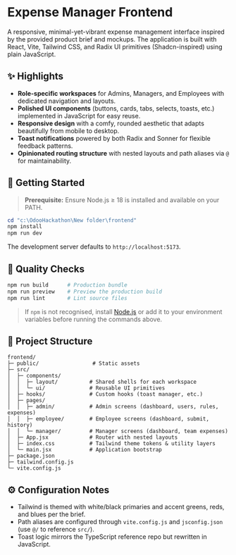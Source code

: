 # Expense Manager Frontend

A responsive, minimal-yet-vibrant expense management interface inspired by the provided product brief and mockups. The application is built with React, Vite, Tailwind CSS, and Radix UI primitives (Shadcn-inspired) using plain JavaScript.

## ✨ Highlights

- **Role-specific workspaces** for Admins, Managers, and Employees with dedicated navigation and layouts.
- **Polished UI components** (buttons, cards, tabs, selects, toasts, etc.) implemented in JavaScript for easy reuse.
- **Responsive design** with a comfy, rounded aesthetic that adapts beautifully from mobile to desktop.
- **Toast notifications** powered by both Radix and Sonner for flexible feedback patterns.
- **Opinionated routing structure** with nested layouts and path aliases via `@` for maintainability.

## 🚀 Getting Started

> **Prerequisite:** Ensure Node.js ≥ 18 is installed and available on your PATH.

```powershell
cd "c:\OdooHackathon\New folder\frontend"
npm install
npm run dev
```

The development server defaults to `http://localhost:5173`.

## 🧪 Quality Checks

```powershell
npm run build      # Production bundle
npm run preview    # Preview the production build
npm run lint       # Lint source files
```

> If `npm` is not recognised, install [Node.js](https://nodejs.org/) or add it to your environment variables before running the commands above.

## 📁 Project Structure

```
frontend/
├─ public/                 # Static assets
├─ src/
│  ├─ components/
│  │  ├─ layout/          # Shared shells for each workspace
│  │  └─ ui/              # Reusable UI primitives
│  ├─ hooks/              # Custom hooks (toast manager, etc.)
│  ├─ pages/
│  │  ├─ admin/           # Admin screens (dashboard, users, rules, expenses)
│  │  ├─ employee/        # Employee screens (dashboard, submit, history)
│  │  └─ manager/         # Manager screens (dashboard, team expenses)
│  ├─ App.jsx             # Router with nested layouts
│  ├─ index.css           # Tailwind theme tokens & utility layers
│  └─ main.jsx            # Application bootstrap
├─ package.json
├─ tailwind.config.js
└─ vite.config.js
```

## ⚙️ Configuration Notes

- Tailwind is themed with white/black primaries and accent greens, reds, and blues per the brief.
- Path aliases are configured through `vite.config.js` and `jsconfig.json` (use `@/` to reference `src/`).
- Toast logic mirrors the TypeScript reference repo but rewritten in JavaScript.
